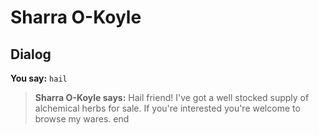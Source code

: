 # Sharra O-Koyle


## Dialog

**You say:** `hail`



>**Sharra O-Koyle says:** Hail friend! I've got a well stocked supply of alchemical herbs for sale. If you're interested you're welcome to browse my wares.
end
